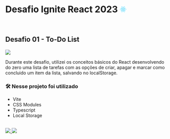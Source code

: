 # Desafio Ignite React 2023 <img width="20" height="20" src="https://raw.githubusercontent.com/devicons/devicon/master/icons/react/react-original.svg" />
<br />

## Desafio 01 - To-Do List
<img src="https://user-images.githubusercontent.com/71772559/178170317-063200c0-4605-491a-80df-421ae6eef864.png" align="center" />

Durante este desafio, utilizei os conceitos básicos do React desenvolvendo do zero uma lista de tarefas com as opções de criar, apagar e marcar como concluido um item da lista, salvando no localStorage.

### 🛠️ Nesse projeto foi utilizado

* Vite
* CSS Modules
* Typescript
* Local Storage

<br />

<a href="https://todo-app-diegodkid.vercel.app" target="_blank">
<img src="https://user-images.githubusercontent.com/71772559/178192066-d52e0cf7-906e-4baa-80f3-4b49dde153c0.png" />
</a>

<a href="https://www.figma.com/file/0n0zDN7zbzhRbaEO74Xesx/ToDo-List/duplicate" target="_blank">
<img src="https://user-images.githubusercontent.com/71772559/178192253-4fe4757c-de57-4878-a38c-a483c25670b1.png" />
</a>

&nbsp;

